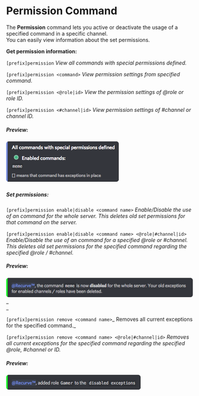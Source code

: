 # Permission Command

The **Permission** command lets you active or deactivate the usage of a specified command in a specific channel.  
You can easily view information about the set permissions.



**Get permission information:**

`[prefix]permission` _View all commands with special permissions defined._

`[prefix]permission <command>` _View permission settings from specified command._

`[prefix]permission <@role|id>` _View the permission settings of @role or role ID._

`[prefix]permission <#channel|id>` _View permission settings of \#channel or channel ID._

##### Preview:

![](/assets/permissionscommand.png)

##### 

##### 

##### Set permissions:

`[prefix]permission enable|disable <command name>`  _Enable/Disable the use of an command for the whole server. This deletes old set permissions for that command on the server._

`[prefix]permission enable|disable <command name> <@role|#channel|id>` _Enable/Disable the use of an command for a specified @role or \#channel. This deletes old set permissions for the specified command regarding the specified @role / \#channel._

##### Preview:

![](/assets/permissioncommanddisable.png)_        
_

`[prefix]permission remove <command name>`_ Removes all current exceptions for the specified command._

`[prefix]permission remove <command name> <@role|#channel|id>` _Removes all current exceptions for the specified command regarding the specified @role, \#channel or ID._

##### Preview:

![](/assets/permissioncommandroledisable.png)

